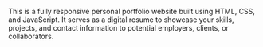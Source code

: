 This is a fully responsive personal portfolio website built using HTML, CSS, and JavaScript. It serves as a digital resume to showcase your skills, projects, and contact information to potential employers, clients, or collaborators.

